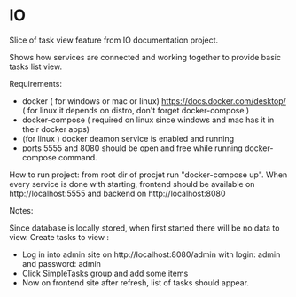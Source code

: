 # IO

Slice of task view feature from IO documentation project.

Shows how services are connected and working together to provide basic tasks list view.

Requirements:
  - docker ( for windows or mac or linux) https://docs.docker.com/desktop/ ( for linux it depends on distro, don't forget docker-compose )
  - docker-compose ( required on linux since windows and mac has it in their docker apps)
  - (for linux ) docker deamon service is enabled and running
  - ports 5555 and 8080 should be open and free while running docker-compose command.



How to run project:
from root dir of procjet run "docker-compose up". When every service is done with starting, frontend should be available on http://localhost:5555 and backend on http://localhost:8080


Notes:

Since database is locally stored, when first started there will be no data to view.
Create tasks to view :
  - Log in into admin site on http://localhost:8080/admin with login: admin and password: admin
  - Click SimpleTasks group and add some items
  - Now on frontend site after refresh, list of tasks should appear.